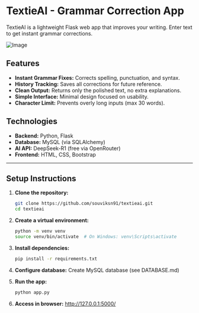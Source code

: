 # TextieAI - Grammar Correction App
TextieAI is a lightweight Flask web app that improves your writing. Enter text to get instant grammar corrections.

![Image](https://github.com/user-attachments/assets/1f28d7cd-4fec-40c9-aa0b-d429f3330a4b)

## Features
- **Instant Grammar Fixes:** Corrects spelling, punctuation, and syntax.
- **History Tracking:** Saves all corrections for future reference.
- **Clean Output:** Returns only the polished text, no extra explanations.
- **Simple Interface:** Minimal design focused on usability.
- **Character Limit:** Prevents overly long inputs (max 30 words).


## Technologies
- **Backend:** Python, Flask
- **Database:** MySQL (via SQLAlchemy)
- **AI API:** DeepSeek-R1 (free via OpenRouter)
- **Frontend:** HTML, CSS, Bootstrap

<hr>

## Setup Instructions
1. **Clone the repository:**
   ```bash
   git clone https://github.com/souviksn91/textieai.git
   cd textieai
   ```

2. **Create a virtual environment:**
   ```bash
   python -m venv venv
   source venv/bin/activate  # On Windows: venv\Scripts\activate
   ```

3. **Install dependencies:**
   ```bash
   pip install -r requirements.txt
   ```

4. **Configure database:**
    Create MySQL database (see DATABASE.md)

5. **Run the app:**
   ```bash
   python app.py
   ```
6. **Access in browser:**
   http://127.0.0.1:5000/


